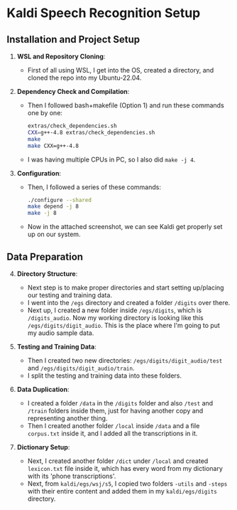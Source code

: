 # Kaldi Speech Recognition Setup

## Installation and Project Setup

1. **WSL and Repository Cloning**:
   - First of all using WSL, I get into the OS, created a directory, and cloned the repo into my Ubuntu-22.04.

2. **Dependency Check and Compilation**:
   - Then I followed bash+makefile (Option 1) and run these commands one by one:
     ```bash
     extras/check_dependencies.sh
     CXX=g++-4.8 extras/check_dependencies.sh
     make
     make CXX=g++-4.8
     ```
   - I was having multiple CPUs in PC, so I also did `make -j 4`.

3. **Configuration**:
   - Then, I followed a series of these commands:
     ```bash
     ./configure --shared
     make depend -j 8
     make -j 8
     ```
   - Now in the attached screenshot, we can see Kaldi get properly set up on our system.

## Data Preparation

4. **Directory Structure**:
   - Next step is to make proper directories and start setting up/placing our testing and training data.
   - I went into the `/egs` directory and created a folder `/digits` over there.
   - Next up, I created a new folder inside `/egs/digits`, which is `/digits_audio`. Now my working directory is looking like this `/egs/digits/digit_audio`. This is the place where I'm going to put my audio sample data.

5. **Testing and Training Data**:
   - Then I created two new directories: `/egs/digits/digit_audio/test` and `/egs/digits/digit_audio/train`.
   - I split the testing and training data into these folders.

6. **Data Duplication**:
   - I created a folder `/data` in the `/digits` folder and also `/test` and `/train` folders inside them, just for having another copy and representing another thing.
   - Then I created another folder `/local` inside `/data` and a file `corpus.txt` inside it, and I added all the transcriptions in it.

7. **Dictionary Setup**:
   - Next, I created another folder `/dict` under `/local` and created `lexicon.txt` file inside it, which has every word from my dictionary with its 'phone transcriptions'.
   - Next, from `kaldi/egs/wsj/s5`, I copied two folders `-utils` and `-steps` with their entire content and added them in my `kaldi/egs/digits` directory.

